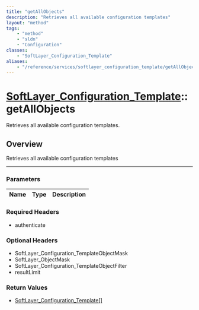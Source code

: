 ```yaml
---
title: "getAllObjects"
description: "Retrieves all available configuration templates"
layout: "method"
tags:
    - "method"
    - "sldn"
    - "Configuration"
classes:
    - "SoftLayer_Configuration_Template"
aliases:
    - "/reference/services/softlayer_configuration_template/getAllObjects"
---
```

# [SoftLayer_Configuration_Template](/reference/services/SoftLayer_Configuration_Template)::getAllObjects

Retrieves all available configuration templates.


## Overview 
Retrieves all available configuration templates 

-----

### Parameters 
|Name | Type | Description |
| --- | --- | --- |


### Required Headers
* authenticate


### Optional Headers
* SoftLayer_Configuration_TemplateObjectMask
* SoftLayer_ObjectMask
* SoftLayer_Configuration_TemplateObjectFilter
* resultLimit

### Return Values
* <a href='/reference/datatypes/SoftLayer_Configuration_Template'>SoftLayer_Configuration_Template[] </a>




